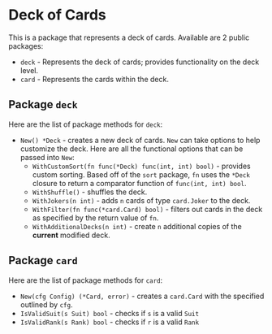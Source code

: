 # Deck of Cards
This is a package that represents a deck of cards. Available are 2 public packages:
- `deck` - Represents the deck of cards; provides functionality on the deck level.
- `card` - Represents the cards within the deck.

## Package `deck`
Here are the list of package methods for `deck`:
- `New() *Deck` - creates a new deck of cards. `New` can take options to help customize the deck. Here are all the functional options that can be passed into `New`:
  - `WithCustomSort(fn func(*Deck) func(int, int) bool)` - provides custom sorting. Based off of the `sort` package, `fn` uses the `*Deck` closure to return a comparator function of `func(int, int) bool`.
  - `WithShuffle()` - shuffles the deck.
  - `WithJokers(n int)` - adds `n` cards of type `card.Joker` to the deck.
  - `WithFilter(fn func(*card.Card) bool)` - filters out cards in the deck as specified by the return value of `fn`. 
  - `WithAdditionalDecks(n int)` - create `n` additional copies of the **current** modified deck.

## Package `card`
Here are the list of package methods for `card`:
- `New(cfg Config) (*Card, error)` - creates a `card.Card` with the specified outlined by `cfg`.
- `IsValidSuit(s Suit) bool` - checks if `s` is a valid `Suit`
- `IsValidRank(s Rank) bool` - checks if `r` is a valid `Rank`
